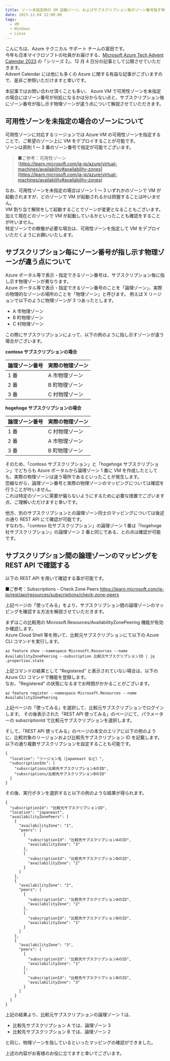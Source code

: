 ```yaml
---
title: ゾーン未指定時の VM 起動ゾーン、およびサブスクリプション毎のゾーン番号指す物理ゾーンについて
date: 2023-12-04 12:00:00
tags:
  - VM
  - Windows
  - Linux
---
```


こんにちは、Azure テクニカル サポート チームの富田です。  
今年も日本マイクロソフトの社員がお届けする、[Microsoft Azure Tech Advent Calendar 2023](https://qiita.com/advent-calendar/2023/microsoft-azure-tech) の「シリーズ 2」、12 月 4 日分の記事として公開させていただきます。  
Advent Calendar には他にも多くの Azure に関する有益な記事がございますので、是非ご参照いただけますと幸いです。

本記事ではお問い合わせ頂くことも多い、 Azure VM で可用性ゾーンを未指定の場合にはゾーン番号が何処になるかは分からない点と、サブスクリプション毎にゾーン番号が指し示す物理ゾーンが違う点について解説させていただきます。  

## 可用性ゾーンを未指定の場合のゾーンについて

可用性ゾーンに対応するリージョンでは Azure VM の可用性ゾーンを指定することで、ご希望のゾーン上に VM をデプロイすることが可能です。  
ゾーンは原則 1 ～ 3 番のゾーン番号で指定が可能でございます。  

> ■ご参考：可用性ゾーン  
> [https://learn.microsoft.com/ja-jp/azure/virtual-machines/availability#availability-zones](https://learn.microsoft.com/ja-jp/azure/virtual-machines/availability#availability-zones)

なお、可用性ゾーンを未指定の場合はゾーン 1 ～ 3 いずれかのゾーンで VM が起動されますが、どのゾーンで VM が起動されるかは把握することは叶いません。  
VM 割り当て解除をして起動することでゾーンが変更となることもございます。  
加えて現在どのゾーンで VM が起動しているかといったことも確認をすることが叶いません。  
特定ゾーンでの稼働が必要な場合は、可用性ゾーンを指定して VM をデプロイいただくようにお願いいたします。  

## サブスクリプション毎にゾーン番号が指し示す物理ゾーンが違う点について

Azure ポータル等で表示・指定できるゾーン番号は、サブスクリプション毎に指し示す物理ゾーンが異なります。  
Azure ポータル等で表示・指定できるゾーン番号のことを「論理ゾーン」、実際の物理的なゾーンの場所のことを「物理ゾーン」と呼びます。
例えば X リージョンで以下のように物理ゾーンが 3 つあったとします。  

- A 市物理ゾーン 
- B 町物理ゾーン 
- C 村物理ゾーン 

この際にサブスクリプションによって、以下の例のように指し示すゾーンが違う場合がございます。  

**contoso サブスクリプションの場合**

|論理ゾーン番号|実際の物理ゾーン|
|:-|:-|
|1 番|A 市物理ゾーン|
|2 番|B 町物理ゾーン|
|3 番|C 村物理ゾーン|

**hogehoge サブスクリプションの場合**

|論理ゾーン番号|実際の物理ゾーン|
|:-|:-|
|1 番|C 村物理ゾーン|
|2 番|A 市物理ゾーン|
|3 番|B 町物理ゾーン|

そのため、「contoso サブスクリプション」と「hogehoge サブスクリプション」でどちらも Azure ポータルから論理ゾーン 1 番に VM を作成したとしても、実際の物理ゾーンは違う場所であるといったことが発生します。  
恐縮ながら、論理ゾーン番号と実際の物理ゾーンのマッピングについては確認を行うことが叶いません。  
これは特定のゾーンに需要が偏らないようにするために必要な措置でございます点、ご理解いただけますと幸いです。  

他方、別のサブスクリプションとの論理ゾーン同士のマッピングについては後述の通り REST API にて確認が可能です。  
すなわち、「contoso 社サブスクリプション」の論理ゾーン 1 番は「hogehoge 社サブスクリプション」の論理ゾーン 2 番と同じである、との点は確認が可能です。  

## サブスクリプション間の論理ゾーンのマッピングを REST API で確認する

以下の REST API を用いて確認する事が可能です。  

■ご参考：Subscriptions - Check Zone Peers
https://learn.microsoft.com/ja-jp/rest/api/resources/subscriptions/check-zone-peers

上記ページの「使ってみる」をより、サブスクリプション間の論理ゾーンのマッピングを確認する方法を解説させていただきます。  

まずはこの比較用の Microsoft.Resources/AvailabilityZonePeering 機能が有効か確認します。  
Azure Cloud Shell 等を用いて、比較元サブスクリプションにて以下の Azure CLI コマンドを実行します。  

```azurecli
az feature show --namespace Microsoft.Resources --name AvailabilityZonePeering --subscription 比較元サブスクリプションID | jq .properties.state
```

上記コマンドの結果として "Registered" と表示されていない場合は、以下の Azure CLI コマンドで機能を登録します。  
なお、"Registered" の状態になるまでお時間がかかることがございます。  

```azurecli
az feature register --namespace Microsoft.Resources --name AvailabilityZonePeering
```

上記ページの「使ってみる」を選択して、比較元サブスクリプションでログインします。
その後表示された「REST API 使ってみる」のページにて、パラメーターの subscriptionId で比較元サブスクリプションを選択します。  

そして、「REST API 使ってみる」のページの本文のエリアに以下の例のように、比較対象のリージョンおよび比較先サブスクリプション ID を記載します。
以下の通り複数サブスクリプションを設定することも可能です。

```http
{
  "location": "リージョン名（japaneast など）",
  "subscriptionIds": [
    "subscriptions/比較先サブスクリプションAのID",
    "subscriptions/比較先サブスクリプションBのID"
  ]
}
```

その後、実行ボタンを選択すると以下の例のような結果が得られます。

```http
{
  "subscriptionId": "比較元サブスクリプションID",
  "location": "japaneast",
  "availabilityZonePeers": [
    {
      "availabilityZone": "1",
      "peers": [
        {
          "subscriptionId": "比較先サブスクリプションAのID",
          "availabilityZone": "3"
        },
        {
          "subscriptionId": "比較先サブスクリプションBのID",
          "availabilityZone": "2"
        }
      ]
    },
    {
      "availabilityZone": "2",
      "peers": [
        {
          "subscriptionId": "比較先サブスクリプションAのID",
          "availabilityZone": "2"
        },
        {
          "subscriptionId": "比較先サブスクリプションBのID",
          "availabilityZone": "1"
        }
      ]
    },
    {
      "availabilityZone": "3",
      "peers": [
        {
          "subscriptionId": "比較先サブスクリプションAのID",
          "availabilityZone": "1"
        },
        {
          "subscriptionId": "比較先サブスクリプションBのID",
          "availabilityZone": "3"
        }
      ]
    }
  ]
}
```

上記の結果より、比較元サブスクリプションの論理ゾーン 1 は、  

- 比較先サブスクリプション A では、論理ゾーン 3
- 比較先サブスクリプション B では、論理ゾーン 2

と同じ、物理ゾーンを指しているといったマッピングの確認ができました。  

上述の内容がお客様のお役に立てますと幸いでございます。